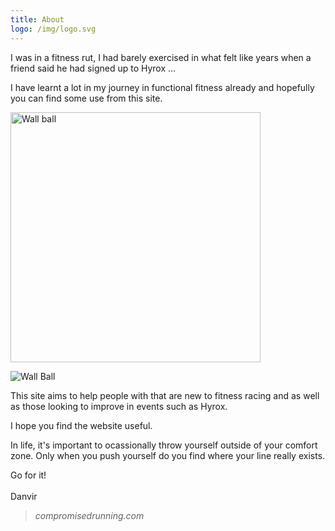 ```yaml
---
title: About
logo: /img/logo.svg
---
```

I﻿ was in a fitness rut, I had barely exercised in what felt like years when a friend said he had signed up to Hyrox ...

I have learnt a lot in my journey in functional fitness already and hopefully you can find some use from this site.

<div class="cms mw6">

  <img src="/img/8629_20221119_155120_259563459_socialmedia.jpg" alt="Wall ball" width="400px;" /></div>



![Wall Ball](img/8629_20221119_155120_259563459_socialmedia.jpg)

This site aims to help people with that are new to fitness racing and as well as those looking to improve in events such as Hyrox.

I hope you find the website useful.

I﻿n life, it's important to ocassionally throw yourself outside of your comfort zone. Only when you push yourself do you find where your line really exists. 

G﻿o for it!\
\
D﻿anvir

> *compromisedrunning.com*